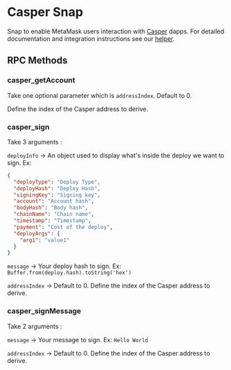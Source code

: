 # Casper Snap

Snap to enable MetaMask users interaction with [Casper](https://docs.casperlabs.io/) dapps.
For detailed documentation and integration instructions see our [helper](https://casperholders.github.io/casper-snap/).

## RPC Methods

### casper_getAccount

Take one optional parameter which is `addressIndex`. Default to 0.

Define the index of the Casper address to derive.

### casper_sign

Take 3 arguments :

`deployInfo` -> An object used to display what's inside the deploy we want to sign.
Ex:

```json
{
  "deployType": "Deploy Type",
  "deployHash": "Deploy Hash",
  "signingKey": "Signing key",
  "account": "Account hash",
  "bodyHash": "Body hash",
  "chainName": "Chain name",
  "timestamp": "Timestamp",
  "payment": "Cost of the deploy",
  "deployArgs": {
    "arg1": "value1"
  }
}
```

`message` -> Your deploy hash to sign. Ex: `Buffer.from(deploy.hash).toString('hex')`

`addressIndex` -> Default to 0. Define the index of the Casper address to derive.

### casper_signMessage

Take 2 arguments :

`message` -> Your message to sign. Ex: `Hello World`

`addressIndex` -> Default to 0. Define the index of the Casper address to derive.
